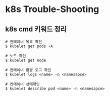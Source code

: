 # k8s Trouble-Shooting

## k8s cmd 키워드 정리

```shell
# 컨테이너 목록 확인
$ kubelet get pods -A

# 노드 확인
$ kubelet get node

# 컨테이너 환경 로그 확인
$ kubelet logs <name> -n <namesapce>

# 컨테이너 상태확인
$ kubelet describe pod <name> -n <namesapce>
 
```